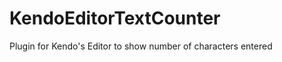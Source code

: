 KendoEditorTextCounter
======================

Plugin for Kendo's Editor to show number of characters entered

